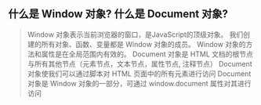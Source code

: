 ## 什么是 Window 对象? 什么是 Document 对象?
   
>  Window 对象表示当前浏览器的窗口，是JavaScript的顶级对象。
>  我们创建的所有对象、函数、变量都是 Window 对象的成员。
>  Window 对象的方法和属性是在全局范围内有效的。
>  Document 对象是 HTML 文档的根节点与所有其他节点（元素节点，文本节点，属性节点, 注释节点） 
>  Document 对象使我们可以通过脚本对 HTML 页面中的所有元素进行访问
>  Document 对象是 Window 对象的一部分，可通过 window.document 属性对其进行访问